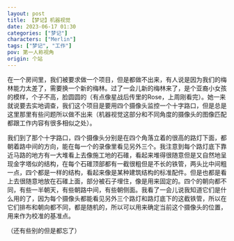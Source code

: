 ```yaml
---
layout: post
title: 【梦记】机器视觉
date: 2023-06-17 01:30
categories: ["梦记"]
characters: ["Merlin"]
tags: ["梦记", "工作"]
pov: 第一人称视角
origin: 个站
---
```


在一个房间里，我们被要求做一个项目，但是都做不出来，有人说是因为我们的梅林能力太差了，需要换一个新的梅林。过了一会儿新的梅林来了，是个亚裔小女孩的模样，个子不高，脸圆圆的（有点像星战后传里的Rose，上周刚看完）。她一来就说要去实地调查，我们这个项目是要用四个摄像头监控一个十字路口，但是总是这里那里有些问题所以做不出来（机器视觉这部分和不同角度的摄像头的图像匹配都跟工作内容有很多相似之处）。

我们到了那个十字路口，四个摄像头分别是在四个角落立着的很高的路灯下面，都朝着路中间的方向，能在每一个的录像里看见另外三个。我注意到每个路灯底下靠近马路的地方有一大堆看上去像施工地的石碓，看起来堆得很随意但是又自然地呈现金字塔似的结构，在每个石碓顶部都有一截很粗但是不长的铁管，两头比中间粗一点，四个都是一样的结构，看起来像是某种建筑结构的标准配件。但是也都是看上去很随意地放在石碓上面，部分被石子埋住，像是用来固定的。四个的朝向都不同，有些一半朝天，有些朝路中间，有些朝侧面。我看了一会儿说我知道它们是什么用的了，因为每个摄像头都能看见另外三个路灯和路灯底下的这截铁管，所以在它们排布和朝向都不同，都是随机的，所以可以用来确定当前这个摄像头的位置，用来作为校准的基准点。

（还有些别的但是都忘了）
